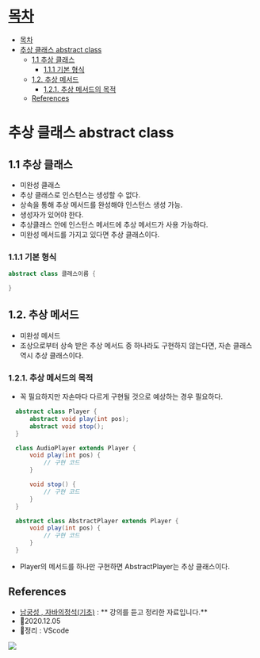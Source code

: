 # [목차](#목차)
- [목차](#목차)
- [추상 클래스 abstract class](#추상-클래스-abstract-class)
  - [1.1 추상 클래스](#11-추상-클래스)
    - [1.1.1 기본 형식](#111-기본-형식)
  - [1.2. 추상 메서드](#12-추상-메서드)
    - [1.2.1. 추상 메서드의 목적](#121-추상-메서드의-목적)
  - [References](#references)

# 추상 클래스 abstract class

## 1.1 추상 클래스

- 미완성 클래스
- 추상 클래스로 인스턴스는 생성할 수 없다. 
- 상속을 통해 추상 메서드를 완성해야 인스턴스 생성 가능.
- 생성자가 있어야 한다.
- 추상클래스 안에 인스턴스 메서드에 추상 메서드가 사용 가능하다.
- 미완성 메서드를 가지고 있다면 추상 클래스이다.

### 1.1.1 기본 형식
```java
abstract class 클래스이름 {

}
```

## 1.2. 추상 메서드
- 미완성 메서드
- 조상으로부터 상속 받은 추상 메서드 중 하나라도 구현하지 않는다면, 자손 클래스 역시 추상 클래스이다.

### 1.2.1. 추상 메서드의 목적
- 꼭 필요하지만 자손마다 다르게 구현될 것으로 예상하는 경우 필요하다.

```java
  abstract class Player {
      abstract void play(int pos);
      abstract void stop();
  }

  class AudioPlayer extends Player {
      void play(int pos) {
          // 구현 코드
      }

      void stop() {
          // 구현 코드
      }
  }

  abstract class AbstractPlayer extends Player {
      void play(int pos) { 
          // 구현 코드
      } 
  }
```

- Player의 메서드를 하나만 구현하면 AbstractPlayer는 추상 클래스이다.

## References
- [남궁성 , 자바의정석(기초)](https://www.youtube.com/user/MasterNKS) : ** 강의를 듣고 정리한 자료입니다.**
- 🎈2020.12.05
- 🎈정리 : VScode

![](https://images.velog.io/images/withcolinsong/post/8dc5159f-5174-49f0-8cca-748d6cd38345/image.png)
